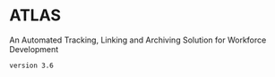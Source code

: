# ATLAS

An Automated Tracking, Linking and Archiving Solution for Workforce Development


```
version 3.6
```
